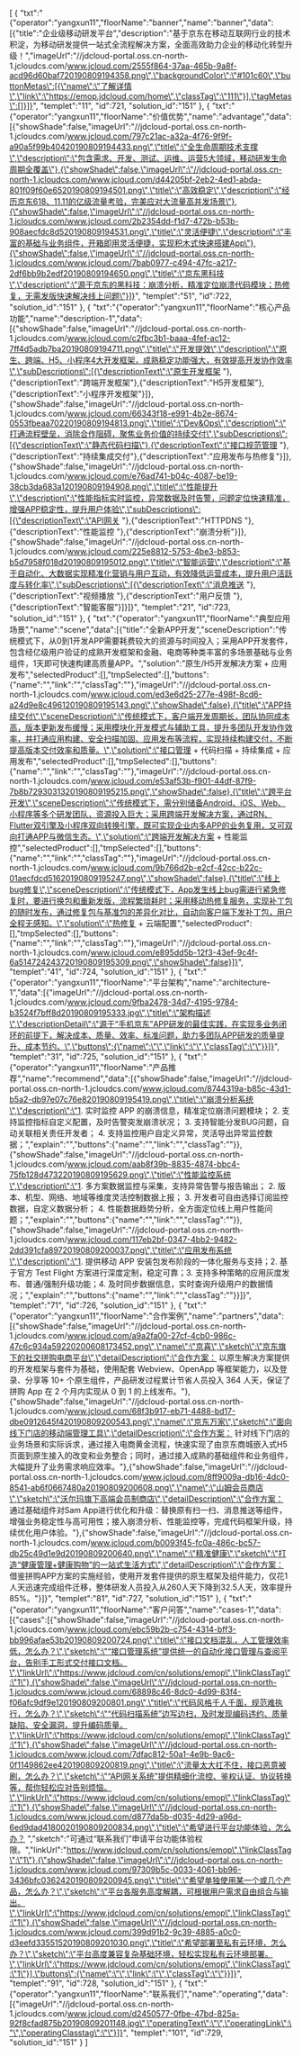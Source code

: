 [
	{
		"txt":"{\"operator\":\"yangxun11\",\"floorName\":\"banner\",\"name\":\"banner\",\"data\":[{\"title\":\"企业级移动研发平台\",\"description\":\"基于京东在移动互联网行业的技术积淀，为移动研发提供一站式全流程解决方案，全面高效助力企业的移动化转型升级！\",\"imageUrl\":\"//jdcloud-portal.oss.cn-north-1.jcloudcs.com/www.jcloud.com/2555f864-37aa-465b-9a8f-acd96d60baf720190809194358.png\",\"backgroundColor\":\"#101c60\",\"buttonMetas\":[{\"name\":\"了解详情\",\"link\":\"https://emop.jdcloud.com/home\",\"classTag\":\"111\"}],\"tagMetas\":[]}]}",
		"templet":"11",
		"id":721,
		"solution_id":"151"
	},
	{
		"txt":"{\"operator\":\"yangxun11\",\"floorName\":\"价值优势\",\"name\":\"advantage\",\"data\":[{\"showShade\":false,\"imageUrl\":\"//jdcloud-portal.oss.cn-north-1.jcloudcs.com/www.jcloud.com/797c21ac-a32a-4f76-9f9f-a90a5f99b40420190809194433.png\",\"title\":\"全生命周期技术支撑\",\"description\":\"包含需求、开发、测试、运维、运营5大领域，移动研发生命周期全覆盖\"},{\"showShade\":false,\"imageUrl\":\"//jdcloud-portal.oss.cn-north-1.jcloudcs.com/www.jcloud.com/d44205bf-2eb2-4ed1-abda-801f09f60e6520190809194501.png\",\"title\":\"高效稳定\",\"description\":\"经历京东618、11.11的亿级流量考验，完美应对大流量高并发场景\"},{\"showShade\":false,\"imageUrl\":\"//jdcloud-portal.oss.cn-north-1.jcloudcs.com/www.jcloud.com/2b2354dd-f1d7-472b-b53b-908aecfdc8d520190809194531.png\",\"title\":\"灵活便捷\",\"description\":\"丰富的基础与业务组件，开箱即用灵活便捷，实现积木式快速搭建App\"},{\"showShade\":false,\"imageUrl\":\"//jdcloud-portal.oss.cn-north-1.jcloudcs.com/www.jcloud.com/7bab0977-c494-47fc-a217-2df6bb9b2edf20190809194650.png\",\"title\":\"京东黑科技\",\"description\":\"源于京东的黑科技：崩溃分析，精准定位崩溃代码模块；热修复，无需发版快速解决线上问题\"}]}",
		"templet":"51",
		"id":722,
		"solution_id":"151"
	},
	{
		"txt":"{\"operator\":\"yangxun11\",\"floorName\":\"核心产品功能\",\"name\":\"description-1\",\"data\":[{\"showShade\":false,\"imageUrl\":\"//jdcloud-portal.oss.cn-north-1.jcloudcs.com/www.jcloud.com/c2fbc3b1-baaa-4fef-ac12-7ff4d5adb7ba20190809194711.png\",\"title\":\"开发提效\",\"description\":\"原生、跨端、H5、小程序4大开发框架，成熟稳定功能强大，有效提高开发协作效率\",\"subDescriptions\":[{\"descriptionText\":\"原生开发框架 \"},{\"descriptionText\":\"跨端开发框架\"},{\"descriptionText\":\"H5开发框架\"},{\"descriptionText\":\"小程序开发框架\"}]},{\"showShade\":false,\"imageUrl\":\"//jdcloud-portal.oss.cn-north-1.jcloudcs.com/www.jcloud.com/66343f18-e991-4b2e-8674-0553fbeaa70220190809194813.png\",\"title\":\"Dev&Ops\",\"description\":\"打通流程壁垒，消除合作阻碍，聚焦业务价值的持续交付\",\"subDescriptions\":[{\"descriptionText\":\"静态代码扫描\"},{\"descriptionText\":\"接口规范管理 \"},{\"descriptionText\":\"持续集成交付\"},{\"descriptionText\":\"应用发布与热修复\"}]},{\"showShade\":false,\"imageUrl\":\"//jdcloud-portal.oss.cn-north-1.jcloudcs.com/www.jcloud.com/e76ad741-b04c-4087-be19-38cb3da683a120190809194908.png\",\"title\":\"性能提升\",\"description\":\"性能指标实时监控，异常数据及时告警，问题定位快速精准，增强APP稳定性，提升用户体验\",\"subDescriptions\":[{\"descriptionText\":\"API网关 \"},{\"descriptionText\":\"HTTPDNS \"},{\"descriptionText\":\"性能监控 \"},{\"descriptionText\":\"崩溃分析\"}]},{\"showShade\":false,\"imageUrl\":\"//jdcloud-portal.oss.cn-north-1.jcloudcs.com/www.jcloud.com/225e8812-5753-4be3-b853-b5d7958f018d20190809195012.png\",\"title\":\"智能运营\",\"description\":\"基于自动化、大数据实现精准化营销与用户互动，有效降低运营成本，提升用户活跃度与转化率\",\"subDescriptions\":[{\"descriptionText\":\"消息推送 \"},{\"descriptionText\":\"视频播放 \"},{\"descriptionText\":\"用户反馈 \"},{\"descriptionText\":\"智能客服\"}]}]}",
		"templet":"21",
		"id":723,
		"solution_id":"151"
	},
	{
		"txt":"{\"operator\":\"yangxun11\",\"floorName\":\"典型应用场景\",\"name\":\"scene\",\"data\":[{\"title\":\"全新APP开发\",\"sceneDescription\":\"传统模式下，从0到1开发APP需要耗费较大的资源与时间投入；采用APP开发套件，包含经亿级用户验证的成熟开发框架和金融、电商等种类丰富的多场景基础与业务组件，1天即可快速构建高质量APP。\",\"solution\":\"原生/H5开发解决方案 + 应用发布\",\"selectedProduct\":[],\"tmpSelected\":[],\"buttons\":{\"name\":\"\",\"link\":\"\",\"classTag\":\"\"},\"imageUrl\":\"//jdcloud-portal.oss.cn-north-1.jcloudcs.com/www.jcloud.com/ed3e6d25-277e-498f-8cd6-a24d9e8c496120190809195143.png\",\"showShade\":false},{\"title\":\"APP持续交付\",\"sceneDescription\":\"传统模式下，客户端开发周期长，团队协同成本高，版本更新发布缓慢；采用模块化开发模式与辅助工具，提升多团队开发协作效率，并打通应用构建、安全扫描加固、应用发布等流程，实现持续构建交付，不断提高版本交付效率和质量。\",\"solution\":\"接口管理 + 代码扫描 + 持续集成 + 应用发布\",\"selectedProduct\":[],\"tmpSelected\":[],\"buttons\":{\"name\":\"\",\"link\":\"\",\"classTag\":\"\"},\"imageUrl\":\"//jdcloud-portal.oss.cn-north-1.jcloudcs.com/www.jcloud.com/e53af53b-f901-44df-87f9-7b8b7293031320190809195215.png\",\"showShade\":false},{\"title\":\"跨平台开发\",\"sceneDescription\":\"传统模式下，需分别储备Android、iOS、Web、小程序等多个研发团队，资源投入巨大；采用跨端开发解决方案，通过RN、Flutter双引擎及小程序双向转换引擎，既可实现企业内多APP的业务复用，又可双向打通APP与微信生态。\",\"solution\":\"跨端开发解决方案 + 性能监控\",\"selectedProduct\":[],\"tmpSelected\":[],\"buttons\":{\"name\":\"\",\"link\":\"\",\"classTag\":\"\"},\"imageUrl\":\"//jdcloud-portal.oss.cn-north-1.jcloudcs.com/www.jcloud.com/9b766d2b-e2cf-42cc-b22c-01aecfdcd51620190809195247.png\",\"showShade\":false},{\"title\":\"线上bug修复\",\"sceneDescription\":\"传统模式下，App发生线上bug需进行紧急修复时，要进行换包和重新发版，流程繁琐耗时；采用移动热修复服务，实现补丁包的随时发布，通过修复包与基准包的差异化对比，自动向客户端下发补丁包，用户全程无感知。\",\"solution\":\"热修复 + 云端配置\",\"selectedProduct\":[],\"tmpSelected\":[],\"buttons\":{\"name\":\"\",\"link\":\"\",\"classTag\":\"\"},\"imageUrl\":\"//jdcloud-portal.oss.cn-north-1.jcloudcs.com/www.jcloud.com/e895dd5b-12f3-43ef-9c4f-6a514724243720190809195309.png\",\"showShade\":false}]}",
		"templet":"41",
		"id":724,
		"solution_id":"151"
	},
	{
		"txt":"{\"operator\":\"yangxun11\",\"floorName\":\"平台架构\",\"name\":\"architecture-1\",\"data\":[{\"imageUrl\":\"//jdcloud-portal.oss.cn-north-1.jcloudcs.com/www.jcloud.com/9fba2478-34d7-4195-9784-b3524f7bff8d20190809195333.jpg\",\"title\":\"架构描述\",\"descriptionDetail\":\"源于“手机京东”APP研发的最佳实践，在实现多业务闭环的前提下，解决成本、质量、效率、标准问题，助力多团队APP研发的质量提升、成本节约。\",\"buttons\":{\"name\":\"\",\"link\":\"\",\"classTag\":\"\"}}]}",
		"templet":"31",
		"id":725,
		"solution_id":"151"
	},
	{
		"txt":"{\"operator\":\"yangxun11\",\"floorName\":\"产品推荐\",\"name\":\"recommend\",\"data\":[{\"showShade\":false,\"imageUrl\":\"//jdcloud-portal.oss.cn-north-1.jcloudcs.com/www.jcloud.com/8744319a-b85c-43d1-b5a2-db97e07c76e820190809195419.png\",\"title\":\"崩溃分析系统\",\"description\":\"1. 实时监控 APP 的崩溃信息，精准定位崩溃问题模块； 2. 支持监控指标自定义配置，及时告警突发崩溃状况； 3. 支持智能分发BUG问题，自动关联相关责任开发者； 4. 支持监控用户自定义异常，灵活导出异常监控数据；\",\"explain\":\"\",\"buttons\":{\"name\":\"\",\"link\":\"\",\"classTag\":\"\"}},{\"showShade\":false,\"imageUrl\":\"//jdcloud-portal.oss.cn-north-1.jcloudcs.com/www.jcloud.com/aab8f39b-8835-4874-bbc4-75fb128d473220190809195629.png\",\"title\":\"性能监控系统\",\"description\":\"1. 多方案数据监控与采集，支持异常告警与报告输出；  2. 版本、机型、网络、地域等维度灵活控制数据上报；  3. 开发者可自由选择订阅监控数据，自定义数据分析；  4. 性能数据趋势分析，全方面定位线上用户性能问题；\",\"explain\":\"\",\"buttons\":{\"name\":\"\",\"link\":\"\",\"classTag\":\"\"}},{\"showShade\":false,\"imageUrl\":\"//jdcloud-portal.oss.cn-north-1.jcloudcs.com/www.jcloud.com/117eb2bf-0347-4bb2-9482-2dd391cfa89720190809200037.png\",\"title\":\"应用发布系统\",\"description\":\"1. 提供移动 APP 安装包发布阶段的一体化服务与支持；2. 基于官方 Test Flight 方案进行深度定制，稳定可靠；3. 支持多种策略的应用灰度发布、普通/强制升级功能；4. 及时同步数据信息，实时查询升级用户的数据情况；\",\"explain\":\"\",\"buttons\":{\"name\":\"\",\"link\":\"\",\"classTag\":\"\"}}]}",
		"templet":"71",
		"id":726,
		"solution_id":"151"
	},
	{
		"txt":"{\"operator\":\"yangxun11\",\"floorName\":\"合作案例\",\"name\":\"partners\",\"data\":[{\"showShade\":false,\"imageUrl\":\"//jdcloud-portal.oss.cn-north-1.jcloudcs.com/www.jcloud.com/a9a2fa00-27cf-4cb0-986c-47c6c934a59220200608173452.png\",\"name\":\"京喜\",\"sketch\":\"京东旗下的社交拼购电商平台\",\"detailDescription\":\"合作方案： 以原生解决方案提供的开发框架与套件为基础，使用配套 Webview、OpenApp 等框架能力，以及登录、分享等 10+ 个原生组件，产品研发过程累计节省人员投入 364 人天，保证了拼购 App 在 2 个月内实现从 0 到 1 的上线发布。\"},{\"showShade\":false,\"imageUrl\":\"//jdcloud-portal.oss.cn-north-1.jcloudcs.com/www.jcloud.com/68f3b917-eb71-4488-bd17-dbe0912645f420190809200543.png\",\"name\":\"京东万家\",\"sketch\":\"面向线下门店的移动端管理工具\",\"detailDescription\":\"合作方案： 针对线下门店的业务场景和实际诉求，通过接入电商黄金流程，快速实现了由京东商城嵌入式H5页面到原生接入的改变和业务整合；同时，通过接入成熟的基础组件和业务组件，大幅提升了业务需求响应效率。\"},{\"showShade\":false,\"imageUrl\":\"//jdcloud-portal.oss.cn-north-1.jcloudcs.com/www.jcloud.com/8ff9009a-db16-4dc0-8541-ab6f0667480a20190809200608.png\",\"name\":\"山姆会员商店\",\"sketch\":\"沃尔玛旗下高端会员制商店\",\"detailDescription\":\"合作方案： 通过基础组件对Sam App进行优化和升级：替换原有扫一扫、消息推送等组件，增强业务稳定性与高可用性；接入崩溃分析、性能监控等，完成代码框架升级，持续优化用户体验。\"},{\"showShade\":false,\"imageUrl\":\"//jdcloud-portal.oss.cn-north-1.jcloudcs.com/www.jcloud.com/b0093f45-fc0a-486c-bc57-db25c49d1e9d20190809200640.png\",\"name\":\"精准健康\",\"sketch\":\"打造“健康管理+健康购物”的一站式生活方式\",\"detailDescription\":\"合作方案： 借鉴拼购APP方案的实施经验，使用开发套件提供的原生框架及组件能力，仅花1人天迅速完成组件迁移，整体研发人员投入从260人天下降到32.5人天，效率提升85%。\"}]}",
		"templet":"81",
		"id":727,
		"solution_id":"151"
	},
	{
		"txt":"{\"operator\":\"yangxun11\",\"floorName\":\"客户问答\",\"name\":\"cases-1\",\"data\":[{\"cases\":[{\"showShade\":false,\"imageUrl\":\"//jdcloud-portal.oss.cn-north-1.jcloudcs.com/www.jcloud.com/ebc59b2b-c754-4314-bff3-bb996afae53b20190809200724.png\",\"title\":\"接口文档混乱，人工管理效率低，怎么办？\",\"sketch\":\"“接口管理系统”提供统一的自动化接口管理与查阅平台，告别手工形式交付接口文档。\",\"linkUrl\":\"https://www.jdcloud.com/cn/solutions/emop\",\"linkClassTag\":\"1\"},{\"showShade\":false,\"imageUrl\":\"//jdcloud-portal.oss.cn-north-1.jcloudcs.com/www.jcloud.com/68898c46-8dc0-4d99-83f4-f06afc9df9e120190809200801.png\",\"title\":\"代码风格千人千面，规范难执行，怎么办？\",\"sketch\":\"“代码扫描系统”边写边扫，及时发现编码违约、质量缺陷、安全漏洞，提升编码质量。\",\"linkUrl\":\"https://www.jdcloud.com/cn/solutions/emop\",\"linkClassTag\":\"1\"},{\"showShade\":false,\"imageUrl\":\"//jdcloud-portal.oss.cn-north-1.jcloudcs.com/www.jcloud.com/7dfac812-50a1-4e9b-9ac6-0f1149862ee420190809200819.png\",\"title\":\"流量太大扛不住，接口恶意被刷，怎么办？\",\"sketch\":\"“API网关系统”提供精细化流控、鉴权认证、协议转换等，帮你轻松应对告别烦恼。\",\"linkUrl\":\"https://www.jdcloud.com/cn/solutions/emop\",\"linkClassTag\":\"1\"},{\"showShade\":false,\"imageUrl\":\"//jdcloud-portal.oss.cn-north-1.jcloudcs.com/www.jcloud.com/d877da5b-d035-4d29-a96d-6ed9dad4180020190809200834.png\",\"title\":\"希望进行平台功能体验，怎么办？ \",\"sketch\":\"可通过“联系我们”申请平台功能体验权限。\",\"linkUrl\":\"https://www.jdcloud.com/cn/solutions/emop\",\"linkClassTag\":\"1\"},{\"showShade\":false,\"imageUrl\":\"//jdcloud-portal.oss.cn-north-1.jcloudcs.com/www.jcloud.com/97309b5c-0033-4061-bb96-3436bfc0362420190809200945.png\",\"title\":\"希望单独使用某一个或几个产品，怎么办？\",\"sketch\":\"平台各服务高度解耦，可根据用户需求自由组合与输出。\",\"linkUrl\":\"https://www.jdcloud.com/cn/solutions/emop\",\"linkClassTag\":\"1\"},{\"showShade\":false,\"imageUrl\":\"//jdcloud-portal.oss.cn-north-1.jcloudcs.com/www.jcloud.com/399d91b2-9c39-4885-a0c0-d3eefd33551520190809201030.png\",\"title\":\"希望部署至私有云环境，怎么办？\",\"sketch\":\"平台高度兼容复杂基础环境，轻松实现私有云环境部署。\",\"linkUrl\":\"https://www.jdcloud.com/cn/solutions/emop\",\"linkClassTag\":\"1\"}],\"buttons\":{\"name\":\"\",\"link\":\"\",\"classTag\":\"\"}}]}",
		"templet":"91",
		"id":728,
		"solution_id":"151"
	},
	{
		"txt":"{\"operator\":\"yangxun11\",\"floorName\":\"联系我们\",\"name\":\"operating\",\"data\":[{\"imageUrl\":\"//jdcloud-portal.oss.cn-north-1.jcloudcs.com/www.jcloud.com/d2450577-0fbe-47bd-825a-92f8cfad875b20190809201148.jpg\",\"operatingText\":\"\",\"operatingLink\":\"\",\"operatingClasstag\":\"\"}]}",
		"templet":"101",
		"id":729,
		"solution_id":"151"
	}
]